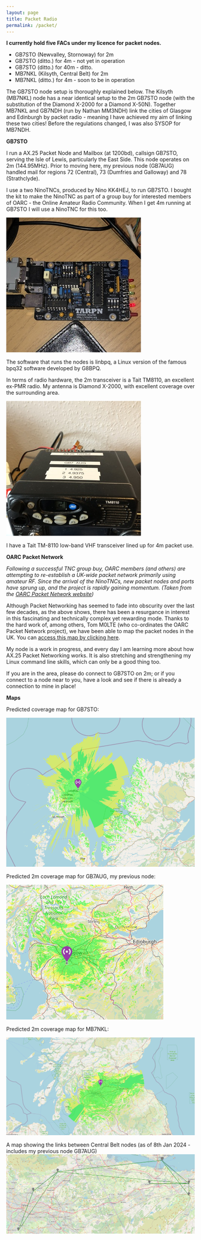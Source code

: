 ```yaml
---
layout: page
title: Packet Radio
permalink: /packet/
---
```

<script>
function redirectToPage() {
  const currentDate = new Date();
    const dayOfWeek = currentDate.getDay(); // 0 = Sunday, 1 = Monday, ..., 6 = Saturday

      if (dayOfWeek === 0) {
          // Redirect to the desired page on Sundays
              window.location.replace('/sabbath'); // Replace '/path/to/sunday-page' with the actual URL of your Sunday page
                }
                }

                // Call the function when the page loads
                window.onload = redirectToPage;
                </script>
**I currently hold five FACs under my licence for packet nodes.**
* GB7STO (Newvalley, Stornoway) for 2m
* GB7STO (ditto.) for 4m - not yet in operation
* GB7STO (ditto.) for 40m - ditto.
* MB7NKL (Kilsyth, Central Belt) for 2m
* MB7NKL (ditto.) for 4m - soon to be in operation

The GB7STO node setup is thoroughly explained below. The Kilsyth (MB7NKL) node has a near identical setup to the 2m GB7STO node (with the substitution of the Diamond X-2000 for a Diamond X-50N). Together MB7NKL and GB7NDH (run by Nathan MM3NDH) link the cities of Glasgow and Edinburgh by packet radio - meaning I have achieved my aim of linking these two cities! Before the regulations changed, I was also SYSOP for MB7NDH.

**GB7STO**

I run a AX.25 Packet Node and Mailbox (at 1200bd), callsign GB7STO, serving the Isle of Lewis, particularly the East Side. This node operates on 2m (144.95MHz). Prior to moving here, my previous node (GB7AUG) handled mail for regions 72 (Central), 73 (Dumfries and Galloway) and 78 (Strathclyde). 

I use a two NinoTNCs, produced by Nino KK4HEJ, to run GB7STO. I bought the kit to make the NinoTNC as part of a group buy for interested members of OARC - the Online Amateur Radio Community. When I get 4m running at GB7STO I will use a NinoTNC for this too.

![NinoTNC](images/tncsmall.jpg)

The software that runs the nodes is linbpq, a Linux version of the famous bpq32 software developed by G8BPQ.

In terms of radio hardware, the 2m transceiver is a Tait TM8110, an excellent ex-PMR radio. My antenna is Diamond X-2000, with excellent coverage over the surrounding area.

![Tait TM-8110](images/taitsmall.jpg)

I have a Tait TM-8110 low-band VHF transceiver lined up for 4m packet use.

**OARC Packet Network**

*Following a successful TNC group buy, OARC members (and others) are attempting to re-establish a UK-wide packet network primarily using amateur RF. Since the arrival of the NinoTNCs, new packet nodes and ports have sprung up, and the project is rapidly gaining momentum.*
*(Taken from the [OARC Packet Network website](https://wiki.oarc.uk/packet?s[]=packet#national_packet_network_project))*

Although Packet Networking has seemed to fade into obscurity over the last few decades, as the above shows, there has been a resurgance in interest in this fascinating and technically complex yet rewarding mode. Thanks to the hard work of, among others, Tom M0LTE (who co-ordinates the OARC Packet Network project), we have been able to map the packet nodes in the UK. You can [access this map by clicking here](https://nodes.ukpacketradio.network/packet-network-map.html). 

My node is a work in progress, and every day I am learning more about how AX.25 Packet Networking works. It is also stretching and strengthening my Linux command line skills, which can only be a good thing too.

If you are in the area, please do connect to GB7STO on 2m; or if you connect to a node near to you, have a look and see if there is already a connection to mine in place!

**Maps**

Predicted coverage map for GB7STO:

![Coverage map](images/gb7sto.png)

Predicted 2m coverage map for GB7AUG, my previous node:

![Coverage map](images/canvas.png)

Predicted 2m coverage map for MB7NKL:

![Coverage map](images/mb7nklCoverage.png)

A map showing the links between Central Belt nodes (as of 8th Jan 2024 - includes my previous node GB7AUG)
![map](files/gmpnmap.png)
